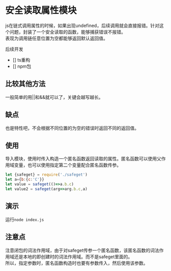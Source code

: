 安全读取属性模块
=

js在链式调用属性的时候，如果出现undefined，后续调用就会直接报错。针对这个问题，封装了一个安全读取的函数，能够捕获错误不报错。  
表现为调用链任意位置为空都能够返回默认返回值。  

后续开发
- [] ts重构
- [] npm包

比较其他方法
--

一般简单的用||和&&就可以了，关键会越写越长。

缺点
--

也是特性吧，不会根据不同位置的为空的错误时返回不同的返回值。

使用
--

导入模块，使用时传入构造一个匿名函数返回读取的属性。匿名函数可以使用父作用域变量，也可以使用指定第二个变量配合匿名函数传参。

```js
let {safeget} = require('./safeget')
let a={b:{c:'C'}}
let value = safeget(()=>a.b.c)
let value2 = safeget(arg=>arg.b.c,a)
```

演示
--

运行`node index.js`

注意点
--

注意闭包的词法作用域，由于对safeget传参一个匿名函数，该匿名函数的词法作用域还是本地的即创建时的词法作用域。而不是safeget里面的。  
所以，指定参数时，匿名函数构造时也要有参数传入，然后使用该参数。